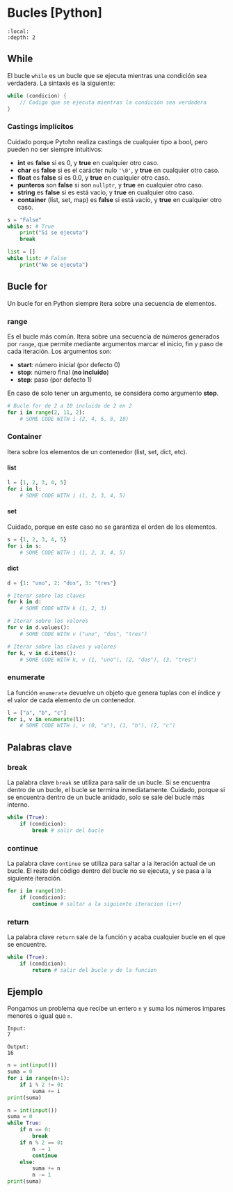 # Bucles [Python]

```{contents}
:local:
:depth: 2
```


## While

El bucle `while` es un bucle que se ejecuta mientras una condición sea verdadera. La sintaxis es la siguiente:

```cpp
while (condicion) {
    // Codigo que se ejecuta mientras la condición sea verdadera
}
```

### Castings implícitos

Cuidado porque Pytohn realiza castings de cualquier tipo a bool, pero pueden no ser siempre intuitivos:

- **int** es **false** si es 0, y **true** en cualquier otro caso.
- **char** es **false** si es el carácter nulo `'\0'`, y **true** en cualquier otro caso.
- **float** es **false** si es 0.0, y **true** en cualquier otro caso.
- **punteros** son **false** si son `nullptr`, y **true** en cualquier otro caso.
- **string** es **false** si es está vacío, y **true** en cualquier otro caso.
- **container** (list, set, map) es **false** si está vacío, y **true** en cualquier otro caso.

```py
s = "False"
while s: # True
    print("Sí se ejecuta")
    break

list = []
while list: # False
    print("No se ejecuta")
```

## Bucle for

Un bucle for en Python siempre itera sobre una secuencia de elementos.

### range

Es el bucle más común. Itera sobre una secuencia de números generados por `range`, que permite mediante argumentos marcar el inicio, fin y paso de cada iteración.
Los argumentos son:

- **start**: número inicial (por defecto 0)
- **stop**: número final (**no incluido**)
- **step**: paso (por defecto 1)

En caso de solo tener un argumento, se considera como argumento **stop**.


```py
# Bucle for de 2 a 10 incluido de 2 en 2
for i in range(2, 11, 2):
    # SOME CODE WITH i (2, 4, 6, 8, 10)
```

### Container

Itera sobre los elementos de un contenedor (list, set, dict, etc).

#### list

```py
l = [1, 2, 3, 4, 5]
for i in l:
    # SOME CODE WITH i (1, 2, 3, 4, 5)
```

#### set

Cuidado, porque en este caso no se garantiza el orden de los elementos.

```py
s = {1, 2, 3, 4, 5}
for i in s:
    # SOME CODE WITH i (1, 2, 3, 4, 5)
```

#### dict

```py
d = {1: "uno", 2: "dos", 3: "tres"}

# Iterar sobre las claves
for k in d:
    # SOME CODE WITH k (1, 2, 3)

# Iterar sobre los valores
for v in d.values():
    # SOME CODE WITH v ("uno", "dos", "tres")

# Iterar sobre las claves y valores
for k, v in d.items():
    # SOME CODE WITH k, v (1, "uno"), (2, "dos"), (3, "tres")
```


### enumerate

La función `enumerate` devuelve un objeto que genera tuplas con el índice y el valor de cada elemento de un contenedor.

```py
l = ["a", "b", "c"]
for i, v in enumerate(l):
    # SOME CODE WITH i, v (0, "a"), (1, "b"), (2, "c")
```


## Palabras clave

### break

La palabra clave `break` se utiliza para salir de un bucle. Si se encuentra dentro de un bucle, el bucle se termina inmediatamente.
Cuidado, porque si se encuentra dentro de un bucle anidado, solo se sale del bucle más interno.

```py
while (True):
    if (condicion):
        break # salir del bucle
```

### continue

La palabra clave `continue` se utiliza para saltar a la iteración actual de un bucle.
El resto del código dentro del bucle no se ejecuta, y se pasa a la siguiente iteración.

```py
for i in range(10):
    if (condicion):
        continue # saltar a la siguiente iteracion (i++)
```

### return

La palabra clave `return` sale de la función y acaba cualquier bucle en el que se encuentre.

```py
while (True):
    if (condicion):
        return # salir del bucle y de la funcion
```


## Ejemplo

Pongamos un problema que recibe un entero `n` y suma los números impares menores o igual que `n`.

``` none
Input:
7
```

``` none
Output:
16
```

``` py
n = int(input())
suma = 0
for i in range(n+1):
    if i % 2 != 0:
        suma += i
print(suma)
```

``` py
n = int(input())
suma = 0
while True:
    if n == 0:
        break
    if n % 2 == 0:
        n -= 1
        continue
    else:
        suma += n
        n -= 1
print(suma)
```
